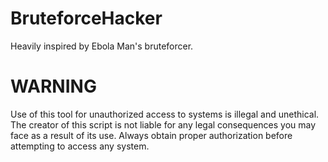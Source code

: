 # BruteforceHacker
Heavily inspired by Ebola Man's bruteforcer.
# WARNING
Use of this tool for unauthorized access to systems is illegal and unethical. 
The creator of this script is not liable for any legal consequences you may face as a result of its use. 
Always obtain proper authorization before attempting to access any system.
